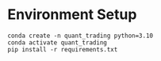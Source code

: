 # Environment Setup
```
conda create -n quant_trading python=3.10
conda activate quant_trading
pip install -r requirements.txt
```
